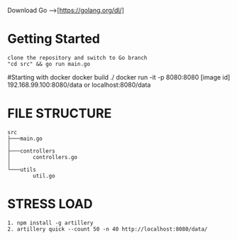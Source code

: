 Download Go -->[https://golang.org/dl/]
# Getting Started
    clone the repository and switch to Go branch
    "cd src" && go run main.go

#Starting with docker
    docker build ./
    docker run -it -p 8080:8080 [image id]
    192.168.99.100:8080/data or localhost:8080/data
 
# FILE STRUCTURE
    src
    ├───main.go
    │
    ├───controllers
    │       controllers.go
    │
    └───utils
            util.go
            
# STRESS LOAD
    1. npm install -g artillery
    2. artillery quick --count 50 -n 40 http://localhost:8080/data/
